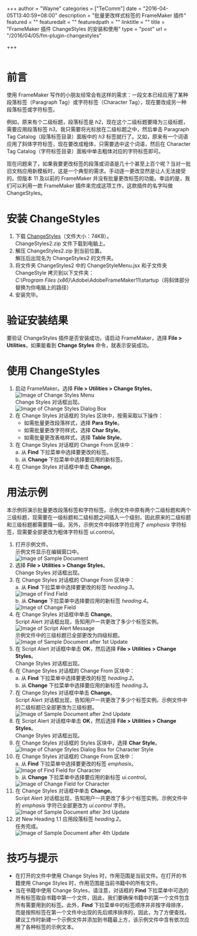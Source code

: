 +++
author = "Wayne"
categories = ["TeComm"]
date = "2016-04-05T13:40:59+08:00"
description = "批量更改样式标签的 FrameMaker 插件"
featured = ""
featuredalt = ""
featuredpath = ""
linktitle = ""
title = "FrameMaker 插件 ChangeStyles 的安装和使用"
type = "post"
url = "/2016/04/05/fm-plugin-changestyles"

+++
<div style='margin:0 auto;width:0px;height:0px;overflow:hidden;'>
<img src="http://h.picphotos.baidu.com/album/s%3D1400%3Bq%3D90/sign=cda076826a224f4a5399771739c7ab23/94cad1c8a786c9170065529dce3d70cf3bc7572b.jpg" width='400'>
</div>

# 前言

使用 FrameMaker 写作的小朋友经常会有这样的需求：一段文本已经应用了某种段落标签（Paragraph Tag）或字符标签（Character Tag），现在要改成另一种段落标签或字符标签。

例如，原来有个二级标题，段落标签是 _h2_，现在这个二级标题要降为三级标题，需要应用段落标签 _h3_。我只需要将光标放在二级标题之中，然后单击 Paragraph Tag Catalog（段落标签目录）面板中的 _h3_ 标签就行了。又如，原来有一个词语应用了斜体字符标签，现在要改成粗体，只需要选中这个词语，然后在 Character Tag Catalog（字符标签目录）面板中单击粗体对应的字符标签即可。

现在问题来了，如果我要更改标签的段落或词语是几十个甚至上百个呢？当对一批旧文档应用新模板时，这是一个典型的需求。手动逐一更改显然是让人无法接受的。但版本 11 及以前的 FrameMaker 并没有批量更改标签的功能。幸运的是，我们可以利用一款 FrameMaker 插件来完成这项工作，这款插件的名字叫做 ChangeStyles。

# 安装 ChangeStyles

1. 下载 [ChangeStyles][ChangeStylesInstaller]（文件大小：74KB）。  
   ChangeStyles2.zip 文件下载到电脑上。
2. 解压 ChangeStyles2.zip 到当前位置。  
   解压后出现名为 ChangeStyles2 的文件夹。
3. 将文件夹 ChangeStyles2 中的 ChangeStyleMenu.jsx 和子文件夹 ChangeStyle 拷贝到以下文件夹：  
   _C:\Program Files (x86)_\Adobe\AdobeFrameMaker11\startup（将斜体部分替换为你电脑上的路径）
4. 安装完毕。

# 验证安装结果

要验证 ChangeStyles 插件是否安装成功，请启动 FrameMaker，选择 **File > Utilities**，如果能看到 **Change Styles** 命令，就表示安装成功。

# 使用 ChangeStyles

1. 启动 FrameMaker。选择 **File > Utilities > Change Styles**。  
   ![Image of Change Styles Menu][FM_Menu_ChangeStyles]  
   Change Styles 对话框出现。  
   ![Image of Change Styles Dialog Box][FM_DB_ChangeStyles] 
2. 在 Change Styles 对话框的 Styles 区块中，按需采取以下操作：  
   * 如需批量更改段落样式，选择 **Para Style**。
   * 如需批量更改字符样式，选择 **Char Style**。
   * 如需批量更改表格样式，选择 **Table Style**。
3. 在 Change Styles 对话框的 Change From 区块中：  
   a. 从 **Find** 下拉菜单中选择要更改的标签。  
   b. 从 **Change** 下拉菜单中选择要应用的新标签。
4. 在 Change Styles 对话框中单击 **Change**。

# 用法示例

本示例将演示批量更改段落标签和字符标签。示例文件中原有两个二级标题和两个三级标题，现需要在一级标题和二级标题之间插入一个级别，因此原来的二级标题和三级标题都需要降一级。另外，示例文件中斜体字符应用了 *emphasis* 字符标签，现需要全部更改为粗体字符标签 *ui.control*。

1. 打开示例文件。  
   示例文件显示在编辑窗口中。  
   ![Image of Sample Document][FM_Sample_Document]
2. 选择 **File > Utilities > Change Styles**。  
   Change Styles 对话框出现。
3. 在 Change Styles 对话框的 Change From 区块中：  
   a. 从 **Find** 下拉菜单中选择要更改的标签 *heading.3*。  
      ![Image of Find Field][FM_EG_Find]  
   b. 从 **Change** 下拉菜单中选择要应用的新标签 *heading.4*。  
      ![Image of Change Field][FM_EG_Change] 
4. 在 Change Styles 对话框中单击 **Change**。  
   Script Alert 对话框出现，告知用户一共更改了多少个标签实例。  
   ![Image of Script Alert Message][FM_M_AlertMessage]  
   示例文件中的三级标题已全部更改为四级标题。  
   ![Image of Sample Document after 1st Update][FM_Sample_Document_Updated1]
5. 在 Script Alert 对话框中单击 **OK**，然后选择 **File > Utilities > Change Styles**。  
   Change Styles 对话框出现。
6. 在 Change Styles 对话框的 Change From 区块中：  
   a. 从 **Find** 下拉菜单中选择要更改的标签 *heading.2*。  
   b. 从 **Change** 下拉菜单中选择要应用的新标签 *heading.3*。  
7. 在 Change Styles 对话框中单击 **Change**。  
   Script Alert 对话框出现，告知用户一共更改了多少个标签实例。示例文件中的二级标题已全部更改为三级标题。  
   ![Image of Sample Document after 2nd Update][FM_Sample_Document_Updated2]
8. 在 Script Alert 对话框中单击 **OK**，然后选择 **File > Utilities > Change Styles**。  
   Change Styles 对话框出现。
9. 在 Change Styles 对话框的 Styles 区块中，选择 **Char Style**。  
   ![Image of Change Styles Dialog Box for Character Style][FM_DB_ChangeStyles_CharStyle] 
10. 在 Change Styles 对话框的 Change From 区块中：  
   a. 从 **Find** 下拉菜单中选择要更改的标签 *emphasis*。  
      ![Image of Find Field for Character][FM_EG_Find_Char]  
   b. 从 **Change** 下拉菜单中选择要应用的新标签 *ui.control*。  
      ![Image of Change Field for Character][FM_EG_Change_Char] 
11. 在 Change Styles 对话框中单击 **Change**。  
   Script Alert 对话框出现，告知用户一共更改了多少个标签实例。示例文件中的 *emphasis* 字符已全部更改为 *ui.control* 字符。  
   ![Image of Sample Document after 3rd Update][FM_Sample_Document_Updated3]
12. 对 New Heading 1.1 应用段落标签 *heading.2*。  
      任务完成。  
      ![Image of Sample Document after 4th Update][FM_Sample_Document_Updated4]

# 技巧与提示

* 在打开的文件中使用 Change Styles 时，作用范围是当前文件。在打开的书籍使用 Change Styles 时，作用范围是当前书籍中的所有文件。
* 当在书籍中使用 Change Styles，请注意，对话框的 **Find** 下拉菜单中可选的所有标签取自书籍中第一个文件，因此，我们要确保书籍中的第一个文件包含所有需要用到的标签。此外，**Find** 下拉菜单中的标签顺序并非按字母排序，而是按照标签在第一个文件中出现的先后顺序排序的，因此，为了方便查找，建议工作时新建一个示例文件并添加到书籍最上方，该示例文件中含有依次应用了各种标签的示例文本。

[ChangeStylesInstaller]: http://pan.baidu.com/s/1jInOy7W
[FM_Menu_ChangeStyles]: http://c.picphotos.baidu.com/album/s%3D1400%3Bq%3D90/sign=cc7e26639752982201333dc7e7fa40ba/6609c93d70cf3bc71560d748d600baa1cd112a35.jpg
[FM_DB_ChangeStyles]: http://e.picphotos.baidu.com/album/s%3D1400%3Bq%3D90/sign=fc3526b0ac18972ba73a04ced6fd40f8/342ac65c10385343d7d19d859413b07eca808873.jpg
[FM_Sample_Document]: http://f.picphotos.baidu.com/album/s%3D1400%3Bq%3D90/sign=157f5d9a0bf3d7ca08f63b72c22f8578/3ac79f3df8dcd10037fce285758b4710b9122f35.jpg
[FM_EG_Find]: http://e.picphotos.baidu.com/album/s%3D1400%3Bq%3D90/sign=144d15bd2af5e0feea188d056c500fd9/9f2f070828381f300d76970dae014c086e06f023.jpg
[FM_EG_Change]: http://d.picphotos.baidu.com/album/s%3D1000%3Bq%3D90/sign=a982e285758b4710ca2ff9ccf3fef88c/6a63f6246b600c339467c46c1d4c510fd9f9a173.jpg
[FM_M_AlertMessage]: http://d.picphotos.baidu.com/album/s%3D1000%3Bq%3D90/sign=7945ff820e24ab18e416e53705caddbc/e850352ac65c10387860d466b5119313b07e8973.jpg
[FM_Sample_Document_Updated1]: http://b.picphotos.baidu.com/album/s%3D1000%3Bq%3D90/sign=550973f433a85edffe8cfa2379643252/b999a9014c086e06f4ad25ef05087bf40ad1cb09.jpg
[FM_Sample_Document_Updated2]: http://a.picphotos.baidu.com/album/s%3D1000%3Bq%3D90/sign=8f6ed748d600baa1be2c43bb77208263/0b46f21fbe096b63e67744f40b338744ebf8ac23.jpg
[FM_Sample_Document_Updated3]: http://g.picphotos.baidu.com/album/s%3D1000%3Bq%3D90/sign=6ab5fecccbbf6c81f33728e88c0e8a44/a8ec8a13632762d00134be1ba7ec08fa513dc608.jpg
[FM_Sample_Document_Updated4]: http://a.picphotos.baidu.com/album/s%3D1000%3Bq%3D90/sign=a0657cd7fcf2b211e02e814efab05e49/e7cd7b899e510fb3bf796d33de33c895d1430c35.jpgs
[FM_DB_ChangeStyles_CharStyle]: http://d.picphotos.baidu.com/album/s%3D1000%3Bq%3D90/sign=48026056d262853596e0d621a0df4db7/728da9773912b31b6303d78d8118367adab4e123.jpg
[FM_EG_Find_Char]: http://b.picphotos.baidu.com/album/s%3D1000%3Bq%3D90/sign=a7ca767a3a6d55fbc1c672265d12743b/4034970a304e251f1497fe5ca086c9177f3e5335.jpg
[FM_EG_Change_Char]: http://f.picphotos.baidu.com/album/s%3D1000%3Bq%3D90/sign=215541921a950a7b71354ac43ae159a8/48540923dd54564eff05fe9db4de9c82d1584f35.jpg